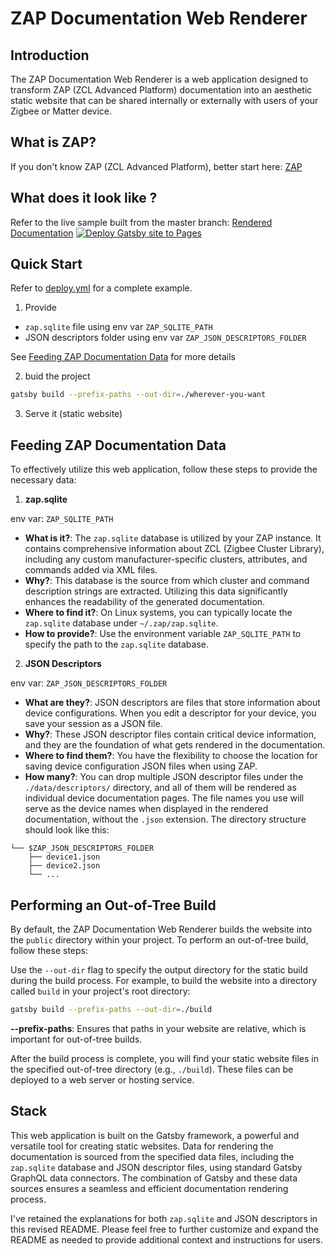 # ZAP Documentation Web Renderer

## Introduction

The ZAP Documentation Web Renderer is a web application designed to transform ZAP (ZCL Advanced Platform) documentation into an aesthetic static website that can be shared internally or externally with users of your Zigbee or Matter device.

## What is ZAP?

If you don't know ZAP (ZCL Advanced Platform), better start here: [ZAP](https://github.com/project-chip/zap)

## What does it look like ?

Refer to the live sample built from the master branch: [Rendered Documentation](https://zakaria1193.github.io/zap-gatsby/)
[![Deploy Gatsby site to Pages](https://github.com/zakaria1193/zap-gatsby/actions/workflows/gatsby.yml/badge.svg)](https://github.com/zakaria1193/zap-gatsby/actions/workflows/gatsby.yml)

## Quick Start

Refer to [deploy.yml](.github/workflows/deploy.yml) for a complete example.

1. Provide

- `zap.sqlite` file using env var `ZAP_SQLITE_PATH`
- JSON descriptors folder using env var `ZAP_JSON_DESCRIPTORS_FOLDER`

See [Feeding ZAP Documentation Data](#Feeding-ZAP-Documentation-Data) for more details

2. buid the project

```bash
gatsby build --prefix-paths --out-dir=./wherever-you-want
```

3. Serve it (static website)

## Feeding ZAP Documentation Data

To effectively utilize this web application, follow these steps to provide the necessary data:

1. **zap.sqlite**

env var: `ZAP_SQLITE_PATH`

- **What is it?**: The `zap.sqlite` database is utilized by your ZAP instance. It contains comprehensive information about ZCL (Zigbee Cluster Library), including any custom manufacturer-specific clusters, attributes, and commands added via XML files.
- **Why?**: This database is the source from which cluster and command description strings are extracted. Utilizing this data significantly enhances the readability of the generated documentation.
- **Where to find it?**: On Linux systems, you can typically locate the `zap.sqlite` database under `~/.zap/zap.sqlite`.
- **How to provide?**: Use the environment variable `ZAP_SQLITE_PATH` to specify the path to the `zap.sqlite` database.

2. **JSON Descriptors**

env var: `ZAP_JSON_DESCRIPTORS_FOLDER`

- **What are they?**: JSON descriptors are files that store information about device configurations. When you edit a descriptor for your device, you save your session as a JSON file.
- **Why?**: These JSON descriptor files contain critical device information, and they are the foundation of what gets rendered in the documentation.
- **Where to find them?**: You have the flexibility to choose the location for saving device configuration JSON files when using ZAP.
- **How many?**: You can drop multiple JSON descriptor files under the `./data/descriptors/` directory, and all of them will be rendered as individual device documentation pages. The file names you use will serve as the device names when displayed in the rendered documentation, without the `.json` extension. The directory structure should look like this:

```plaintext
└── $ZAP_JSON_DESCRIPTORS_FOLDER
    ├── device1.json
    ├── device2.json
    └── ...
```

## Performing an Out-of-Tree Build

By default, the ZAP Documentation Web Renderer builds the website into the `public` directory within your project. To perform an out-of-tree build, follow these steps:

Use the `--out-dir` flag to specify the output directory for the static build during the build process. For example, to build the website into a directory called `build` in your project's root directory:

```bash
gatsby build --prefix-paths --out-dir=./build
```

**--prefix-paths**: Ensures that paths in your website are relative, which is important for out-of-tree builds.

After the build process is complete, you will find your static website files in the specified out-of-tree directory (e.g., `./build`). These files can be deployed to a web server or hosting service.

## Stack

This web application is built on the Gatsby framework, a powerful and versatile tool for creating static websites. Data for rendering the documentation is sourced from the specified data files, including the `zap.sqlite` database and JSON descriptor files, using standard Gatsby GraphQL data connectors. The combination of Gatsby and these data sources ensures a seamless and efficient documentation rendering process.

I've retained the explanations for both `zap.sqlite` and JSON descriptors in this revised README. Please feel free to further customize and expand the README as needed to provide additional context and instructions for users.
